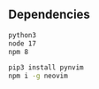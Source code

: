 ## Dependencies

```bash
python3
node 17
npm 8
```

```bash
pip3 install pynvim
npm i -g neovim
```
